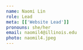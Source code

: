 ```yaml
---
name: Naomi Lin
role: Lead
meta: [['Website Lead']]
pronouns: she/her
email: naomil4@illinois.edu
photo: naomil4.jpeg
---
```

